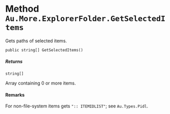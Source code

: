 # Method `Au.More.ExplorerFolder.GetSelectedItems`

Gets paths of selected items.

```
public string[] GetSelectedItems()
```

##### Returns

`string[]`

Array containing 0 or more items.

#### Remarks

For non-file-system items gets `":: ITEMIDLIST"`; see `Au.Types.Pidl`.